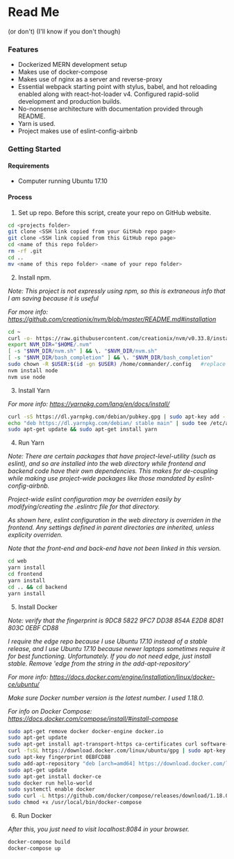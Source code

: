 
# **Read Me**
(or don't) (I'll know if you don't though)


### Features

- Dockerized MERN development setup
- Makes use of docker-compose
- Makes use of nginx as a server and reverse-proxy
- Essential webpack starting point with stylus, babel, and hot reloading enabled along with react-hot-loader v4. Configured rapid-solid development and production builds.
- No-nonsense architecture with documentation provided through README.
- Yarn is used.
- Project makes use of eslint-config-airbnb

### Getting Started

#### Requirements

* Computer running Ubuntu 17.10

#### Process

1. Set up repo. Before this script, create your repo on GitHub website.

  ```bash
  cd <projects folder>
  git clone <SSH link copied from your GitHub repo page>
  git clone <SSH link copied from this GitHub repo page>
  cd <name of this repo folder>
  rm -rf .git
  cd ..
  mv <name of this repo folder> <name of your repo folder>
  ```

2. Install npm.

  *Note: This project is not expressly using npm, so this is extraneous info that I am saving because it is useful*

  *For more info: https://github.com/creationix/nvm/blob/master/README.md#installation*

  ```bash
  cd ~
  curl -o- https://raw.githubusercontent.com/creationix/nvm/v0.33.8/install.sh | bash
  export NVM_DIR="$HOME/.nvm"
  [ -s "$NVM_DIR/nvm.sh" ] && \. "$NVM_DIR/nvm.sh"
  [ -s "$NVM_DIR/bash_completion" ] && \. "$NVM_DIR/bash_completion"
  sudo chown -R $USER:$(id -gn $USER) /home/commander/.config   #replace commander with your username
  nvm install node
  nvm use node
  ```

3. Install Yarn

  *For more info: https://yarnpkg.com/lang/en/docs/install/*

  ```bash
  curl -sS https://dl.yarnpkg.com/debian/pubkey.gpg | sudo apt-key add -
  echo "deb https://dl.yarnpkg.com/debian/ stable main" | sudo tee /etc/apt/sources.list.d/yarn.list
  sudo apt-get update && sudo apt-get install yarn
  ```

4. Run Yarn

  *Note: There are certain packages that have project-level-utility (such as eslint), and so are installed into the web directory while frontend and backend code have their own dependencies. This makes for de-coupling while making use project-wide packages like those mandated by eslint-config-airbnb.*

  *Project-wide eslint configuration may be overriden easily by modifying/creating the .eslintrc file for that directory.*

  *As shown here, eslint configuration in the web directory is overriden in the frontend. Any settings defined in parent directories are inherited, unless explicity overriden.*

  *Note that the front-end and back-end have not been linked in this version.*

  ```bash
  cd web
  yarn install
  cd frontend
  yarn install
  cd .. && cd backend
  yarn install
  ```

5. Install Docker

  *Note: verify that the fingerprint is 9DC8 5822 9FC7 DD38 854A E2D8 8D81 803C 0EBF CD88*

  *I require the edge repo because I use Ubuntu 17.10 instead of a stable release, and I use Ubuntu 17.10 because newer laptops sometimes require it for best functioning. Unfortunately. If you do not need edge, just install stable. Remove 'edge from the string in the add-apt-repository'*

  *For more info: https://docs.docker.com/engine/installation/linux/docker-ce/ubuntu/*

  *Make sure Docker number version is the latest number. I used 1.18.0.*

  *For info on Docker Compose: https://docs.docker.com/compose/install/#install-compose*

  ```bash
  sudo apt-get remove docker docker-engine docker.io
  sudo apt-get update
  sudo apt-get install apt-transport-https ca-certificates curl software-properties-common
  curl -fsSL https://download.docker.com/linux/ubuntu/gpg | sudo apt-key add -
  sudo apt-key fingerprint 0EBFCD88
  sudo add-apt-repository "deb [arch=amd64] https://download.docker.com/linux/ubuntu $(lsb_release -cs) stable edge"
  sudo apt-get update
  sudo apt-get install docker-ce
  sudo docker run hello-world
  sudo systemctl enable docker
  sudo curl -L https://github.com/docker/compose/releases/download/1.18.0/docker-compose-`uname -s`-`uname -m` -o /usr/local/bin/docker-compose
  sudo chmod +x /usr/local/bin/docker-compose
  ```

6. Run Docker

  *After this, you just need to visit localhost:8084 in your browser.*

  ```bash
  docker-compose build
  docker-compose up
  ```
